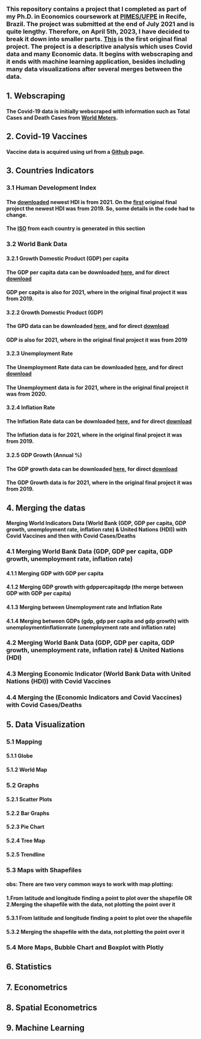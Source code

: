 ### This repository contains a project that I completed as part of my Ph.D. in Economics coursework at [PIMES/UFPE](https://sites.google.com/view/pimes/principal) in Recife, Brazil. The project was submitted at the end of July 2021 and is quite lengthy. Therefore, on April 5th, 2023, I have decided to break it down into smaller parts. [This](https://github.com/andreluizcoelho/Covid-19-Project/blob/main/covid19project_andreluizcoelho.ipynb) is the first original final project. The project is a descriptive analysis which uses Covid data and many Economic data. It begins with webscraping and it ends with machine learning application, besides including many data visualizations after several merges between the data.  

## 1. Webscraping 
#### The Covid-19 data is initially webscraped with information such as Total Cases and Death Cases from [World Meters](https://www.worldometers.info/coronavirus/). 


## 2. Covid-19 Vaccines
#### Vaccine data is acquired using url from a [Github](https://raw.githubusercontent.com/owid/covid-19-data/master/public/data/vaccinations/vaccinations.csv) page.

## 3. Countries Indicators 
### 3.1 Human Development Index
#### The [downloaded](https://hdr.undp.org/data-center/human-development-index#/indicies/HDI) newest HDI is from 2021. On the [first](https://github.com/andreluizcoelho/Covid-19-Project/blob/main/covid19project_andreluizcoelho.ipynb) original final project the newest HDI was from 2019. So, some details in the code had to change.
#### The [ISO](https://www.iso.org/standards.html) from each country is generated in this section
### 3.2 World Bank Data
#### 3.2.1 Growth Domestic Product (GDP) per capita
#### The GDP per capita data can be downloaded [here](https://data.worldbank.org/indicator/NY.GDP.PCAP.CD), and for direct [download](https://api.worldbank.org/v2/en/indicator/NY.GDP.PCAP.CD?downloadformat=excel)
#### GDP per capita is also for 2021, where in the original final project it was from 2019. 
#### 3.2.2 Growth Domestic Product (GDP) 
#### The GPD data can be downloaded [here](https://data.worldbank.org/indicator/NY.GDP.MKTP.CD), and for direct [download](https://api.worldbank.org/v2/en/indicator/NY.GDP.MKTP.CD?downloadformat=excel)
#### GDP is also for 2021, where in the original final project it was from 2019 
#### 3.2.3 Unemployment Rate 
#### The Unemployment Rate data can be downloaded [here](https://data.worldbank.org/indicator/SL.UEM.TOTL.ZS), and for direct [download](https://api.worldbank.org/v2/en/indicator/SL.UEM.TOTL.ZS?downloadformat=excel)
#### The Unemployment data is for 2021, where in the original final project it was from 2020.
#### 3.2.4 Inflation Rate 
#### The Inflation Rate data can be downloaded [here](https://data.worldbank.org/indicator/FP.CPI.TOTL.ZG), and for direct [download](https://api.worldbank.org/v2/en/indicator/FP.CPI.TOTL.ZG?downloadformat=excel)
#### The Inflation data is for 2021, where in the original final project it was from 2019.
#### 3.2.5 GDP Growth (Annual %) 
#### The GDP growth data can be downloaded [here](https://data.worldbank.org/indicator/NY.GDP.MKTP.KD.ZG), for direct [download](https://api.worldbank.org/v2/en/indicator/NY.GDP.MKTP.KD.ZG?downloadformat=excel)
#### The GDP Growth data is for 2021, where in the original final project it was from 2019.
## 4. Merging the datas
#### Merging World Indicators Data (World Bank (GDP, GDP per capita, GDP growth, unemployment rate, inflation rate) & United Nations (HDI)) with Covid Vaccines and then with Covid Cases/Deaths
### 4.1 Merging World Bank Data (GDP, GDP per capita, GDP growth, unemployment rate, inflation rate)
#### 4.1.1 Merging GDP with GDP per capita
#### 4.1.2 Merging GDP growth with gdppercapitagdp (the merge between GDP with GDP per capita)
#### 4.1.3 Merging between Unemployment rate and Inflation Rate
#### 4.1.4 Merging between GDPs (gdp, gdp per capita and gdp growth) with unemploymentinflationrate (unemployment rate and inflation rate)
### 4.2 Merging World Bank Data (GDP, GDP per capita, GDP growth, unemployment rate, inflation rate) & United Nations (HDI)
### 4.3 Merging Economic Indicator (World Bank Data with United Nations (HDI)) with Covid Vaccines
### 4.4 Merging the (Economic Indicators and Covid Vaccines) with Covid Cases/Deaths
## 5. Data Visualization
### 5.1 Mapping
#### 5.1.1 Globe
#### 5.1.2 World Map
### 5.2 Graphs
#### 5.2.1 Scatter Plots
#### 5.2.2 Bar Graphs
#### 5.2.3 Pie Chart
#### 5.2.4 Tree Map
#### 5.2.5 Trendline
### 5.3 Maps with Shapefiles
#### obs: There are two very common ways to work with map plotting:
#### 1.From latitude and longitude finding a point to plot over the shapefile OR 2.Merging the shapefile with the data, not plotting the point over it
#### 5.3.1 From latitude and longitude finding a point to plot over the shapefile
#### 5.3.2 Merging the shapefile with the data, not plotting the point over it
### 5.4 More Maps, Bubble Chart and Boxplot with Plotly
## 6. Statistics
## 7. Econometrics
## 8. Spatial Econometrics
## 9. Machine Learning


